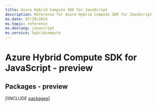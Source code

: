 ```yaml
---
title: Azure Hybrid Compute SDK for JavaScript
description: Reference for Azure Hybrid Compute SDK for JavaScript
ms.date: 07/29/2024
ms.topic: reference
ms.devlang: javascript
ms.service: hybridcompute
---
```

# Azure Hybrid Compute SDK for JavaScript - preview
## Packages - preview
[!INCLUDE [packages](hybrid-compute-index.md)]
